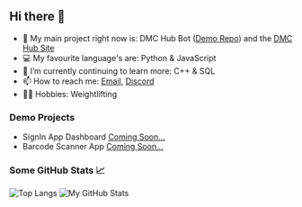 ## Hi there 👋

<!-- - 🔭 I’m currently working on ...
- 🌱 I’m currently learning ...
- 👯 I’m looking to collaborate on ...
- 🤔 I’m looking for help with ...
- 💬 Ask me about ...
- 📫 How to reach me: ...
- 😄 Pronouns: ...
- ⚡ Fun fact: ... -->

- 🔭 My main project right now is: DMC Hub Bot ([Demo Repo](https://github.com/Harvey1717/DMC-Hub_Demo)) and the [DMC Hub Site](https://dmc-hub.xyz)
- 💻 My favourite language's are: Python & JavaScript 
- 🌱 I’m currently continuing to learn more: C++ & SQL
- 📫 How to reach me: [Email](mailto:harvey.woodall@me.com), [Discord](https://discord.com/users/469870742033661958)
- 🏋️‍♂️ Hobbies: Weightlifting


### Demo Projects

- SignIn App Dashboard [Coming Soon...](https://github.com/Harvey1717)
- Barcode Scanner App [Coming Soon...](https://github.com/Harvey1717)

### Some GitHub Stats 📈

![Top Langs](https://github-readme-stats.vercel.app/api/top-langs/?username=harvey1717&theme=algolia)
![My GitHub Stats](https://github-readme-stats.vercel.app/api?username=harvey1717&show_icons=true&theme=algolia&count_private=true&hide=contribs&include_all_commits=true)
